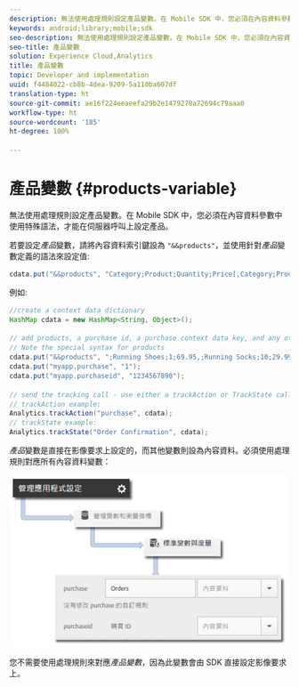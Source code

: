 ```yaml
---
description: 無法使用處理規則設定產品變數。在 Mobile SDK 中，您必須在內容資料參數中使用特殊語法，才能在伺服器呼叫上設定產品。
keywords: android;library;mobile;sdk
seo-description: 無法使用處理規則設定產品變數。在 Mobile SDK 中，您必須在內容資料參數中使用特殊語法，才能在伺服器呼叫上設定產品。
seo-title: 產品變數
solution: Experience Cloud,Analytics
title: 產品變數
topic: Developer and implementation
uuid: f4484022-cb8b-4dea-9209-5a110ba607df
translation-type: ht
source-git-commit: ae16f224eeaeefa29b2e1479270a72694c79aaa0
workflow-type: ht
source-wordcount: '185'
ht-degree: 100%

---
```



# 產品變數 {#products-variable}

無法使用處理規則設定產品變數。在 Mobile SDK 中，您必須在內容資料參數中使用特殊語法，才能在伺服器呼叫上設定產品。

若要設定&#x200B;*產品*&#x200B;變數，請將內容資料索引鍵設為 `"&&products"`，並使用針對&#x200B;*產品*&#x200B;變數定義的語法來設定值:

```java
cdata.put("&&products", "Category;Product;Quantity;Price[,Category;Product;Quantity;Price]");
```

例如:

```java
//create a context data dictionary 
HashMap cdata = new HashMap<String, Object>(); 
 
// add products, a purchase id, a purchase context data key, and any other data you want to collect. 
// Note the special syntax for products 
cdata.put("&&products", ";Running Shoes;1;69.95,;Running Socks;10;29.99"); 
cdata.put("myapp.purchase", "1"); 
cdata.put("myapp.purchaseid", "1234567890"); 
 
// send the tracking call - use either a trackAction or TrackState call. 
// trackAction example: 
Analytics.trackAction("purchase", cdata); 
// trackState example: 
Analytics.trackState("Order Confirmation", cdata);
```

*產品*&#x200B;變數是直接在影像要求上設定的，而其他變數則設為內容資料。必須使用處理規則對應所有內容資料變數：

![](assets/map-products.png)

您不需要使用處理規則來對應&#x200B;*產品變數*，因為此變數會由 SDK 直接設定影像要求上。
